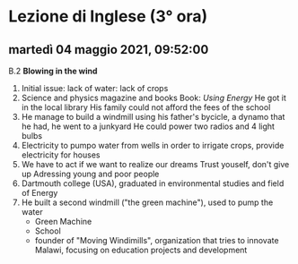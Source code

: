 


# Lezione di Inglese (3° ora)

## martedì 04 maggio 2021, 09:52:00
B.2 **Blowing in the wind**
1. Initial issue: lack of water: lack of crops
2. Science and physics magazine and books Book: *Using Energy*
He got it in the local library
His family could not afford the fees of the school
3. He manage to build a windmill using his father's bycicle, a dynamo that he had, he went to a junkyard
He could power two radios and 4 light bulbs
4. Electricity to pumpo water from wells in order to irrigate crops, provide electricity for houses
5. We have to act if we want to realize our dreams
Trust youself, don't give up
Adressing young and poor people
6. Dartmouth college (USA), graduated in environmental studies and field of Energy
7. He built a second windmill ("the green machine"), used to pump the water
	 * Green Machine
	 * School
	 * founder of "Moving Windimills", organization that tries to innovate Malawi, focusing on education projects and development
<!--stackedit_data:
eyJoaXN0b3J5IjpbLTE3MjY1MTgwMzUsMjE0MDk5NTQ2OV19
-->